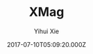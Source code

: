 ---
title: XMag
github: https://github.com/yihui/hugo-xmag
demo: https://xmag.yihui.name/
author: Yihui Xie
ssg:
  - Hugo
cms:
  - Markdown
date: 2017-07-10T05:09:20.000Z
description: A minimal magazine theme for Hugo
draft: true
publish_date: '2017-07-10T05:09:20Z'
update_date: '2022-11-09T15:05:52Z'
github_star: 77
github_fork: 48
---